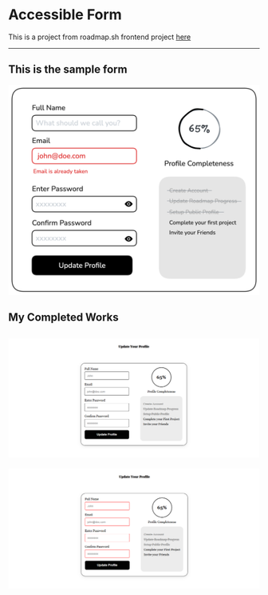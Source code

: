 # Accessible Form

This is a project from roadmap.sh frontend project [here](https://roadmap.sh/projects/accessible-form-ui)

---

## This is the sample form

![Sample](assets/form-components-7t4b3.png)

## My Completed Works

## ![My Work 1](assets/07-done.png)

![My Work 2](assets/required.png)
